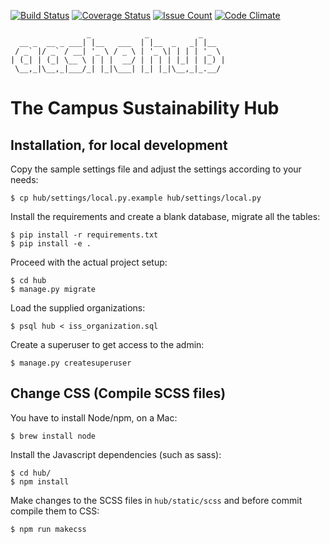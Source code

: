 [![Build Status](https://travis-ci.org/AASHE/hub.svg?branch=master)](https://travis-ci.org/AASHE/hub)
[![Coverage Status](https://coveralls.io/repos/AASHE/hub/badge.svg?branch=master&service=github)](https://coveralls.io/github/AASHE/hub?branch=master)
[![Issue Count](https://codeclimate.com/github/AASHE/hub/badges/issue_count.svg)](https://codeclimate.com/github/AASHE/hub)
[![Code Climate](https://codeclimate.com/github/AASHE/hub/badges/gpa.svg)](https://codeclimate.com/github/AASHE/hub)

```
                 _            _           _
  __ _  __ _ ___| |__   ___  | |__  _   _| |__
 / _` |/ _` / __| '_ \ / _ \ | '_ \| | | | '_ \
| (_| | (_| \__ \ | | |  __/ | | | | |_| | |_) |
 \__,_|\__,_|___/_| |_|\___| |_| |_|\__,_|_.__/
```

# The Campus Sustainability Hub

## Installation, for local development

Copy the sample settings file and adjust the settings according to your needs:

    $ cp hub/settings/local.py.example hub/settings/local.py

Install the requirements and create a blank database, migrate all the tables:

    $ pip install -r requirements.txt
    $ pip install -e .

Proceed with the actual project setup:

    $ cd hub
    $ manage.py migrate

Load the supplied organizations:

    $ psql hub < iss_organization.sql

Create a superuser to get access to the admin:

    $ manage.py createsuperuser

## Change CSS (Compile SCSS files)

You have to install Node/npm, on a Mac:

    $ brew install node

Install the Javascript dependencies (such as sass):

    $ cd hub/
    $ npm install

Make changes to the SCSS files in `hub/static/scss` and before commit compile
them to CSS:

    $ npm run makecss
